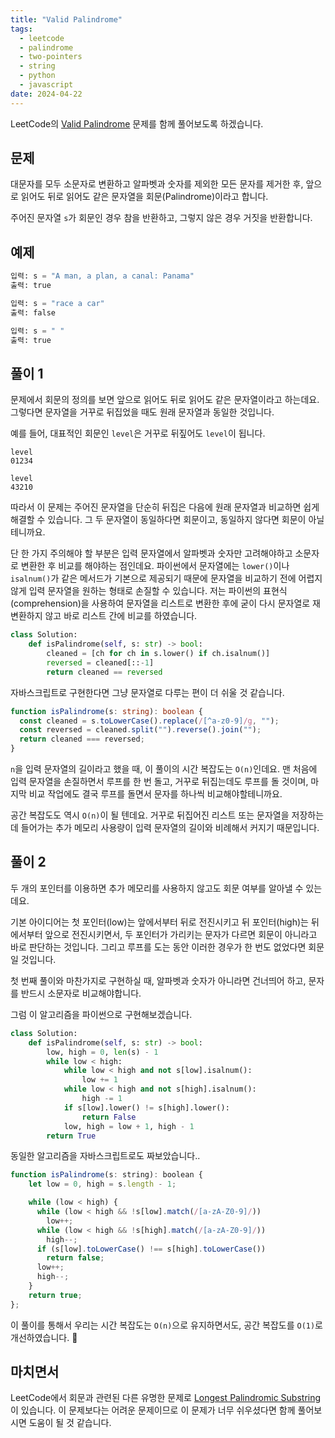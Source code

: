```yaml
---
title: "Valid Palindrome"
tags:
  - leetcode
  - palindrome
  - two-pointers
  - string
  - python
  - javascript
date: 2024-04-22
---
```


LeetCode의 [Valid Palindrome](https://leetcode.com/problems/valid-palindrome/) 문제를 함께 풀어보도록 하겠습니다.

## 문제

대문자를 모두 소문자로 변환하고 알파벳과 숫자를 제외한 모든 문자를 제거한 후, 앞으로 읽어도 뒤로 읽어도 같은 문자열을 회문(Palindrome)이라고 합니다.

주어진 문자열 `s`가 회문인 경우 참을 반환하고, 그렇지 않은 경우 거짓을 반환합니다.

## 예제

```py
입력: s = "A man, a plan, a canal: Panama"
출력: true
```

```py
입력: s = "race a car"
출력: false
```

```py
입력: s = " "
출력: true
```

## 풀이 1

문제에서 회문의 정의를 보면 앞으로 읽어도 뒤로 읽어도 같은 문자열이라고 하는데요.
그렇다면 문자열을 거꾸로 뒤집었을 때도 원래 문자열과 동일한 것입니다.

예를 들어, 대표적인 회문인 `level`은 거꾸로 뒤짚어도 `level`이 됩니다.

```
level
01234
```

```
level
43210
```

따라서 이 문제는 주어진 문자열을 단순히 뒤집은 다음에 원래 문자열과 비교하면 쉽게 해결할 수 있습니다.
그 두 문자열이 동일하다면 회문이고, 동일하지 않다면 회문이 아닐테니까요.

단 한 가지 주의해야 할 부분은 입력 문자열에서 알파벳과 숫자만 고려해야하고 소문자로 변환한 후 비교를 해야하는 점인데요.
파이썬에서 문자열에는 `lower()`이나 `isalnum()`가 같은 메서드가 기본으로 제공되기 때문에 문자열을 비교하기 전에 어렵지 않게 입력 문자열을 원하는 형태로 손질할 수 있습니다.
저는 파이썬의 표현식(comprehension)을 사용하여 문자열을 리스트로 변환한 후에 굳이 다시 문자열로 재변환하지 않고 바로 리스트 간에 비교를 하였습니다.

```py
class Solution:
    def isPalindrome(self, s: str) -> bool:
        cleaned = [ch for ch in s.lower() if ch.isalnum()]
        reversed = cleaned[::-1]
        return cleaned == reversed
```

자바스크립트로 구현한다면 그냥 문자열로 다루는 편이 더 쉬울 것 같습니다.

```ts
function isPalindrome(s: string): boolean {
  const cleaned = s.toLowerCase().replace(/[^a-z0-9]/g, "");
  const reversed = cleaned.split("").reverse().join("");
  return cleaned === reversed;
}
```

`n`을 입력 문자열의 길이라고 했을 때, 이 풀이의 시간 복잡도는 `O(n)`인데요.
맨 처음에 입력 문자열을 손질하면서 루프를 한 번 돌고, 거꾸로 뒤집는데도 루프를 돌 것이며, 마지막 비교 작업에도 결국 루프를 돌면서 문자를 하나씩 비교해야할테니까요.

공간 복잡도도 역시 `O(n)`이 될 텐데요.
거꾸로 뒤집어진 리스트 또는 문자열을 저장하는데 들어가는 추가 메모리 사용량이 입력 문자열의 길이와 비례해서 커지기 때문입니다.

## 풀이 2

두 개의 포인터를 이용하면 추가 메모리를 사용하지 않고도 회문 여부를 알아낼 수 있는데요.

기본 아이디어는 첫 포인터(low)는 앞에서부터 뒤로 전진시키고 뒤 포인터(high)는 뒤에서부터 앞으로 전진시키면서, 두 포인터가 가리키는 문자가 다르면 회문이 아니라고 바로 판단하는 것입니다.
그리고 루프를 도는 동안 이러한 경우가 한 번도 없었다면 회문일 것입니다.

첫 번째 풀이와 마찬가지로 구현하실 때, 알파벳과 숫자가 아니라면 건너띄어 하고, 문자를 반드시 소문자로 비교해야합니다.

그럼 이 알고리즘을 파이썬으로 구현해보겠습니다.

```py
class Solution:
    def isPalindrome(self, s: str) -> bool:
        low, high = 0, len(s) - 1
        while low < high:
            while low < high and not s[low].isalnum():
                low += 1
            while low < high and not s[high].isalnum():
                high -= 1
            if s[low].lower() != s[high].lower():
                return False
            low, high = low + 1, high - 1
        return True
```

동일한 알고리즘을 자바스크립트로도 짜보았습니다..

```js
function isPalindrome(s: string): boolean {
    let low = 0, high = s.length - 1;

    while (low < high) {
      while (low < high && !s[low].match(/[a-zA-Z0-9]/))
        low++;
      while (low < high && !s[high].match(/[a-zA-Z0-9]/))
        high--;
      if (s[low].toLowerCase() !== s[high].toLowerCase())
        return false;
      low++;
      high--;
    }
    return true;
};
```

이 풀이를 통해서 우리는 시간 복잡도는 `O(n)`으로 유지하면서도, 공간 복잡도를 `O(1)`로 개선하였습니다. 🤗

## 마치면서

LeetCode에서 회문과 관련된 다른 유명한 문제로 [Longest Palindromic Substring](/problems/longest-palindromic-substring/)이 있습니다.
이 문제보다는 어려운 문제이므로 이 문제가 너무 쉬우셨다면 함께 풀어보시면 도움이 될 것 같습니다.

